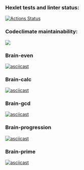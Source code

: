 ### Hexlet tests and linter status:
[![Actions Status](https://github.com/tatapestova/python-project-49/workflows/hexlet-check/badge.svg)](https://github.com/tatapestova/python-project-49/actions)

### Codeclimate maintainability:
<a href="https://codeclimate.com/github/tatapestova/python-project-49/maintainability"><img src="https://api.codeclimate.com/v1/badges/832bd8344ecad800d99c/maintainability" /></a>

### Brain-even

[![asciicast](https://asciinema.org/a/y616PGN4pRKfnqF0ZTQNjxF7D.svg)](https://asciinema.org/a/y616PGN4pRKfnqF0ZTQNjxF7D)

### Brain-calc

[![asciicast](https://asciinema.org/a/xXp3tJDBgyI7dxKdimj2Iqbac.svg)](https://asciinema.org/a/xXp3tJDBgyI7dxKdimj2Iqbac)

### Brain-gcd

[![asciicast](https://asciinema.org/a/qWjmBlkEwVs5hgYRs6tGPp5ec.svg)](https://asciinema.org/a/qWjmBlkEwVs5hgYRs6tGPp5ec)

### Brain-progression

[![asciicast](https://asciinema.org/a/5aVmWF7SVOjj6ZeeAFR7415EZ.svg)](https://asciinema.org/a/5aVmWF7SVOjj6ZeeAFR7415EZ)

### Brain-prime

[![asciicast](https://asciinema.org/a/dxAPtQutzcdl4NVtGy5MInCC9.svg)](https://asciinema.org/a/dxAPtQutzcdl4NVtGy5MInCC9)
